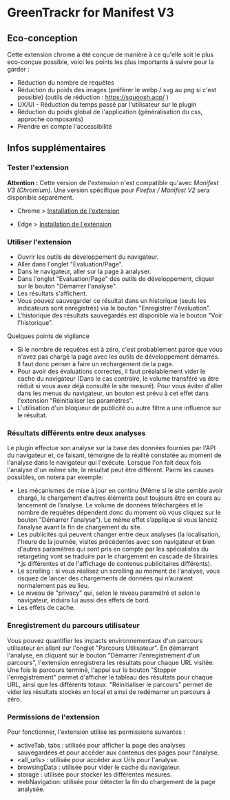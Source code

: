 # GreenTrackr for Manifest V3

## Eco-conception

Cette extension chrome a été conçue de manière à ce qu'elle soit le plus eco-conçue possible, voici les points les plus importants à suivre pour la garder :

- Réduction du nombre de requêtes
- Réduction du poids des images (préférer le webp / svg au png si c'est possible) (outils de réduction : https://squoosh.app/ )
- UX/UI - Réduction du temps passé par l'utilisateur sur le plugin
- Réduction du poids global de l'application (généralisation du css, approche composants)
- Prendre en compte l'accessibilité

## Infos supplémentaires

### Tester l'extension

**Attention :** Cette version de l'extension n'est compatible qu'avec _Manifest V3 (Chromium)_. Une version spécifique pour _Firefox / Manifest V2_ sera disponible séparément.

- Chrome >
  [Installation de l'extension](https://developer.chrome.com/docs/extensions/mv3/tut_debugging/)

- Edge >
  [Installation de l'extension](https://learn.microsoft.com/en-us/microsoft-edge/extensions-chromium/getting-started/extension-sideloading)

### Utiliser l'extension

- Ouvrir les outils de développement du navigateur.
- Aller dans l'onglet "Evaluation/Page".
- Dans le navigateur, aller sur la page à analyser.
- Dans l'onglet "Evaluation/Page" des outils de développement, cliquer sur le bouton "Démarrer l'analyse".
- Les résultats s'affichent.
- Vous pouvez sauvegarder ce résultat dans un historique (seuls les indicateurs sont enregistrés) via le bouton "Enregistrer l'évaluation".
- L'historique des résultats sauvegardés est disponible via le bouton "Voir l'historique".

Quelques points de vigilance

- Si le nombre de requêtes est à zéro, c'est probablement parce que vous n'avez pas chargé la page avec les outils de développement démarrés. Il faut donc penser à faire un rechargement de la page.
- Pour avoir des évaluations correctes, il faut préalablement vider le cache du navigateur (Dans le cas contraire, le volume transféré va être réduit si vous avez déjà consulté le site mesuré). Pour vous éviter d'aller dans les menus du navigateur, un bouton est prévu à cet effet dans l'extension "Réinitialiser les paramètres".
- L'utilisation d'un bloqueur de publicité ou autre filtre a une influence sur le résultat.

### Résultats différents entre deux analyses

Le plugin effectue son analyse sur la base des données fournies par l'API du navigateur et, ce faisant, témoigne de la réalité constatée au moment de l'analyse dans le navigateur qui l'exécute. Lorsque l'on fait deux fois l'analyse d'un même site, le résultat peut être différent. Parmi les causes possibles, on notera par exemple:

- Les mécanismes de mise à jour en continu (Même si le site semble avoir chargé, le chargement d’autres éléments peut toujours être en cours au lancement de l’analyse. Le volume de données téléchargées et le nombre de requêtes dépendent donc du moment où vous cliquez sur le bouton "Démarrer l'analyse"). Le même effet s’applique si vous lancez l’analyse avant la fin de chargement du site.
- Les publicités qui peuvent changer entre deux analyses (la localisation, l'heure de la journée, visites précédentes avec son navigateur et bien d'autres paramètres qui sont pris en compte par les spécialistes du retargeting vont se traduire par le chargement en cascade de librairies \*.js différentes et de l'affichage de contenus publicitaires différents).
- Le scrolling : si vous réalisez un scrolling au moment de l'analyse, vous risquez de lancer des chargements de données qui n’auraient normalement pas eu lieu.
- Le niveau de "privacy" qui, selon le niveau paramétré et selon le navigateur, induira lui aussi des effets de bord.
- Les effets de cache.

### Enregistrement du parcours utilisateur

Vous pouvez quantifier les impacts environnementaux d'un parcours utilisateur en allant sur l'onglet "Parcours Utilisateur". En démarrant l'analyse, en cliquant sur le bouton "Démarrer l'enregistrement d'un parcours", l'extension enregistrera les résultats pour chaque URL visitée. Une fois le parcours terminé, l'appui sur le bouton "Stopper l'enregistrement" permet d'afficher le tableau des résultats pour chaque URL, ainsi que les différents totaux. "Réinitialiser le parcours" permet de vider les résultats stockés en local et ainsi de redémarrer un parcours à zéro.

### Permissions de l'extension

Pour fonctionner, l'extension utilise les permissions suivantes :

- activeTab, tabs : utilisée pour afficher la page des analyses sauvegardées et pour accéder aux contenus des pages pour l'analyse.
- <all_urls> : utilisée pour accéder aux Urls pour l'analyse.
- browsingData : utilisée pour vider le cache du navigateur.
- storage : utilisée pour stocker les différentes mesures.
- webNavigation: utilisée pour détecter la fin du chargement de la page analysée.
